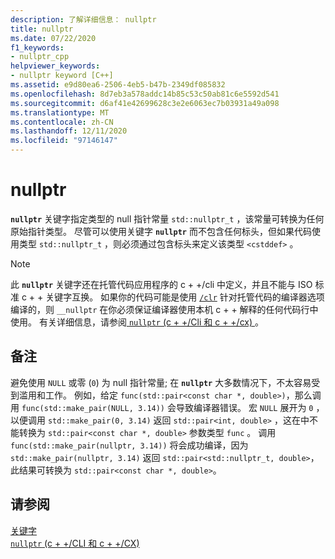 ```yaml
---
description: 了解详细信息： nullptr
title: nullptr
ms.date: 07/22/2020
f1_keywords:
- nullptr_cpp
helpviewer_keywords:
- nullptr keyword [C++]
ms.assetid: e9d80ea6-2506-4eb5-b47b-2349df085832
ms.openlocfilehash: 8d7eb3a578addc14b85c53c50ab81c6e5592d541
ms.sourcegitcommit: d6af41e42699628c3e2e6063ec7b03931a49a098
ms.translationtype: MT
ms.contentlocale: zh-CN
ms.lasthandoff: 12/11/2020
ms.locfileid: "97146147"
---
```

# <a name="nullptr"></a>nullptr

**`nullptr`** 关键字指定类型的 null 指针常量 `std::nullptr_t` ，该常量可转换为任何原始指针类型。  尽管可以使用关键字 **`nullptr`** 而不包含任何标头，但如果代码使用类型 `std::nullptr_t` ，则必须通过包含标头来定义该类型 `<cstddef>` 。

> [!NOTE]
> 此 **`nullptr`** 关键字还在托管代码应用程序的 c + +/cli 中定义，并且不能与 ISO 标准 c + + 关键字互换。 如果你的代码可能是使用 [`/clr`](../build/reference/clr-common-language-runtime-compilation.md) 针对托管代码的编译器选项编译的，则 `__nullptr` 在你必须保证编译器使用本机 c + + 解释的任何代码行中使用。 有关详细信息，请参阅[ `nullptr` (c + +/Cli 和 c + +/cx) ](../extensions/nullptr-cpp-component-extensions.md)。

## <a name="remarks"></a>备注

避免使用 `NULL` 或零 (`0`) 为 null 指针常量; 在 **`nullptr`** 大多数情况下，不太容易受到滥用和工作。  例如，给定 `func(std::pair<const char *, double>)`，那么调用 `func(std::make_pair(NULL, 3.14))` 会导致编译器错误。  宏 `NULL` 展开为 `0` ，以便调用 `std::make_pair(0, 3.14)` 返回 `std::pair<int, double>` ，这在中不能转换为 `std::pair<const char *, double>` 参数类型 `func` 。  调用 `func(std::make_pair(nullptr, 3.14))` 将会成功编译，因为 `std::make_pair(nullptr, 3.14)` 返回 `std::pair<std::nullptr_t, double>`，此结果可转换为 `std::pair<const char *, double>`。

## <a name="see-also"></a>请参阅

[关键字](../cpp/keywords-cpp.md)<br/>
[`nullptr` (c + +/CLI 和 c + +/CX) ](../extensions/nullptr-cpp-component-extensions.md)
